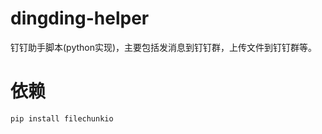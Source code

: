 # dingding-helper
钉钉助手脚本(python实现)，主要包括发消息到钉钉群，上传文件到钉钉群等。

# 依赖
  ```
  pip install filechunkio
  ```